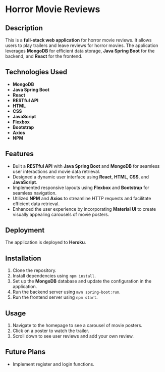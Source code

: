 # Horror Movie Reviews

## Description
This is a **full-stack web application** for horror movie reviews. It allows users to play trailers and leave reviews for horror movies. The application leverages **MongoDB** for efficient data storage, **Java Spring Boot** for the backend, and **React** for the frontend.

## Technologies Used
- **MongoDB**
- **Java Spring Boot**
- **React**
- **RESTful API**
- **HTML**
- **CSS**
- **JavaScript**
- **Flexbox**
- **Bootstrap**
- **Axios**
- **NPM**

## Features
- Built a **RESTful API** with **Java Spring Boot** and **MongoDB** for seamless user interactions and movie data retrieval.
- Designed a dynamic user interface using **React**, **HTML**, **CSS**, and **JavaScript**.
- Implemented responsive layouts using **Flexbox** and **Bootstrap** for seamless navigation.
- Utilized **NPM** and **Axios** to streamline HTTP requests and facilitate efficient data retrieval.
- Enhanced the user experience by incorporating **Material UI** to create visually appealing carousels of movie posters.

## Deployment
The application is deployed to **Heroku**.

## Installation
1. Clone the repository.
2. Install dependencies using `npm install`.
3. Set up the **MongoDB** database and update the configuration in the application.
4. Run the backend server using `mvn spring-boot:run`.
5. Run the frontend server using `npm start`.

## Usage
1. Navigate to the homepage to see a carousel of movie posters.
2. Click on a poster to watch the trailer.
3. Scroll down to see user reviews and add your own review.

## Future Plans
- Implement register and login functions.
